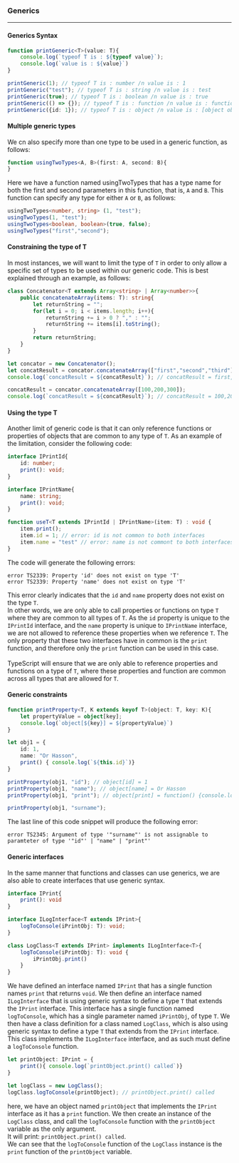 ### Generics
___
#### Generics Syntax
```typescript
function printGeneric<T>(value: T){
    console.log(`typeof T is : ${typeof value}`);
    console.log(`value is : ${value}`)
}

printGeneric(1); // typeof T is : number /n value is : 1
printGeneric("test"); // typeof T is : string /n value is : test
printGeneric(true); // typeof T is : boolean /n value is : true
printGeneric(() => {}); // typeof T is : function /n value is : function(){ }
printGeneric({id: 1}); // typeof T is : object /n value is : [object object]
```
#### Multiple generic types
We cn also specify more than one type to be used in a generic function, as follows:
```typescript
function usingTwoTypes<A, B>(first: A, second: B){
}
```
Here we have a function named usingTwoTypes
that has a type name for both the first and second parameters in this function, that is, `A` and `B`.
This function can specify any type for either `A` or `B`, as follows:
```typescript
usingTwoTypes<number, string> (1, "test");
usingTwoTypes(1, "test");
usingTwoTypes<boolean, boolean>(true, false);
usingTwoTypes("first","second");
```
#### Constraining the type of T
In most instances,
we will want
to limit the type of `T` in order to only allow a specific set of types to be used within our generic code.
This is best explained through an example, as follows:
```typescript
class Concatenator<T extends Array<string> | Array<number>>{
    public concatenateArray(items: T): string{
        let returnString = "";
        for(let i = 0; i < items.length; i++){
            returnString += i > 0 ? "," : "";
            returnString += items[i].toString();
        }
        return returnString;
    }
}

let concator = new Concatenator();
let concatResult = concator.concatenateArray(["first","second","third"]);
console.log(`concatResult = ${concatResult}`); // concatResult = first,second,third

concatResult = concator.concatenateArray([100,200,300]);
console.log(`concatResult = ${concatResult}`); // concatResult = 100,200,300
```

#### Using the type T
Another limit of generic code is
that it can only reference functions or properties of objects that are common to any type of `T`.
As an example of the limitation, consider the following code:
```typescript
interface IPrintId{
    id: number;
    print(): void;
}

interface IPrintName{
    name: string;
    print(): void;
}

function useT<T extends IPrintId | IPrintName>(item: T) : void {
    item.print();
    item.id = 1; // error: id is not common to both interfaces
    item.name = "test" // error: name is not commont to both interfaces
}
```
The code will generate the following errors:
```shell
error TS2339: Property 'id' does not exist on type 'T'
error TS2339: Property 'name' does not exist on type 'T'
```
This error clearly indicates that the `id` and `name` property does not exist on the type `T`. <Br>
In other words, we are only able to call properties or functions on type `T` where they are common to all types of `T`.
As the `id` property is unique to the `IPrintId` interface,
and the `name` property is unique to `IPrintName` interface,
we are not allowed to reference these properties when we reference `T`.
The only property that these two interfaces have in common is the `print` function,
and therefore only the `print` function can be used in this case.<br><br>
TypeScript will ensure that we are only able to reference properties and functions on a type of `T`,
where these properties and function are common across all types that are allowed for `T`.

#### Generic constraints
```typescript
function printProperty<T, K extends keyof T>(object: T, key: K){
    let propertyValue = object[key];
    console.log(`object[${key}] = ${propertyValue}`)
}

let obj1 = {
    id: 1, 
    name: "Or Hasson",
    print() { console.log(`${this.id}`)}
}

printProperty(obj1, "id"); // object[id] = 1
printProperty(obj1, "name"); // object[name] = Or Hasson
printProperty(obj1, "print"); // object[print] = function() {console.log("" + this.id);}

printProperty(obj1, "surname");
```
The last line of this code snippet will produce the following error:
```shell
error TS2345: Argument of type '"surname"' is not assignable to paramteter of type '"id"' | "name" | "print"'
```
#### Generic interfaces
In the same manner that functions and classes can use generics,
we are also able to create interfaces that use generic syntax.
```typescript
interface IPrint{
    print(): void
}

interface ILogInterface<T extends IPrint>{
    logToConsole(iPrintObj: T): void;
}

class LogClass<T extends IPrint> implements ILogInterface<T>{
    logToConsole(iPrintObj: T): void {
        iPrintObj.print()
    }
}
```
We have defined an interface named `IPrint` that has a single function names `print` that returns `void`.
We then define an interface named `ILogInterface`
that is using generic syntax to define a type `T` that extends the `IPrint` interface.
This interface has a single function named `logToConsole`, which has a single parameter named `iPrintObj`, of type `T`.
We then have a class definition for a class named `LogClass`,
which is also using generic syntax to define a type `T` that extends from the `IPrint` interface.
This class implements the `ILogInterface` interface, and as such must define a `logToConsole` function.
```typescript
let printObject: IPrint = {
    print(){ console.log(`printObject.print() called`)}
}

let logClass = new LogClass();
logClass.logToConsole(printObject); // printObject.print() called
```
here, we have an object named `printObject` that implements the `IPrint` interface as it has a `print` function.
We then create an instance of the `LogClass` class,
and call the `logToConsole` function with the `printObject` variable as the only argument.<br>
It will print: `printObject.print() called`.
<br>
We can see
that the `logToConsole` function of the `LogClass` instance is the `print` function of the `printObject` variable.


